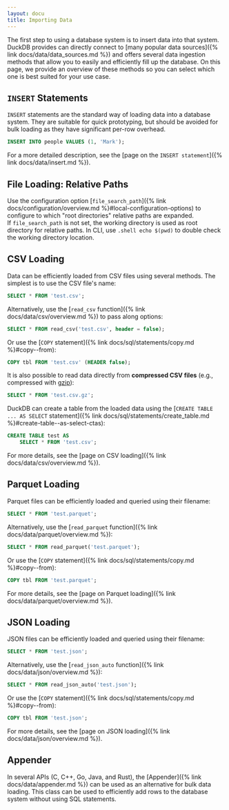 ```yaml
---
layout: docu
title: Importing Data
---
```


The first step to using a database system is to insert data into that system.
DuckDB provides can directly connect to [many popular data sources]({% link docs/data/data_sources.md %}) and offers several data ingestion methods that allow you to easily and efficiently fill up the database.
On this page, we provide an overview of these methods so you can select which one is best suited for your use case.

## `INSERT` Statements

`INSERT` statements are the standard way of loading data into a database system. They are suitable for quick prototyping, but should be avoided for bulk loading as they have significant per-row overhead.

```sql
INSERT INTO people VALUES (1, 'Mark');
```

For a more detailed description, see the [page on the `INSERT statement`]({% link docs/data/insert.md %}).

## File Loading: Relative Paths

Use the configuration option [`file_search_path`]({% link docs/configuration/overview.md %}#local-configuration-options) to configure to which "root directories" relative paths are expanded.   
If `file_search_path` is not set, the working directory is used as root directory for relative paths. In CLI, use `.shell echo $(pwd)` to double check the working directory location.

## CSV Loading

Data can be efficiently loaded from CSV files using several methods. The simplest is to use the CSV file's name:

```sql
SELECT * FROM 'test.csv';
```

Alternatively, use the [`read_csv` function]({% link docs/data/csv/overview.md %}) to pass along options:

```sql
SELECT * FROM read_csv('test.csv', header = false);
```

Or use the [`COPY` statement]({% link docs/sql/statements/copy.md %}#copy--from):

```sql
COPY tbl FROM 'test.csv' (HEADER false);
```

It is also possible to read data directly from **compressed CSV files** (e.g., compressed with [gzip](https://www.gzip.org/)):

```sql
SELECT * FROM 'test.csv.gz';
```

DuckDB can create a table from the loaded data using the [`CREATE TABLE ... AS SELECT` statement]({% link docs/sql/statements/create_table.md %}#create-table--as-select-ctas):

```sql
CREATE TABLE test AS
    SELECT * FROM 'test.csv';
```

For more details, see the [page on CSV loading]({% link docs/data/csv/overview.md %}).

## Parquet Loading

Parquet files can be efficiently loaded and queried using their filename:

```sql
SELECT * FROM 'test.parquet';
```

Alternatively, use the [`read_parquet` function]({% link docs/data/parquet/overview.md %}):

```sql
SELECT * FROM read_parquet('test.parquet');
```

Or use the [`COPY` statement]({% link docs/sql/statements/copy.md %}#copy--from):

```sql
COPY tbl FROM 'test.parquet';
```

For more details, see the [page on Parquet loading]({% link docs/data/parquet/overview.md %}).

## JSON Loading

JSON files can be efficiently loaded and queried using their filename:

```sql
SELECT * FROM 'test.json';
```

Alternatively, use the [`read_json_auto` function]({% link docs/data/json/overview.md %}):

```sql
SELECT * FROM read_json_auto('test.json');
```

Or use the [`COPY` statement]({% link docs/sql/statements/copy.md %}#copy--from):

```sql
COPY tbl FROM 'test.json';
```

For more details, see the [page on JSON loading]({% link docs/data/json/overview.md %}).

## Appender

In several APIs (C, C++, Go, Java, and Rust), the [Appender]({% link docs/data/appender.md %}) can be used as an alternative for bulk data loading.
This class can be used to efficiently add rows to the database system without using SQL statements.
